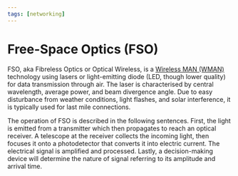 ```yaml
---
tags: [networking]
---
```


# Free-Space Optics (FSO)

FSO, aka Fibreless Optics or Optical Wireless, is a [Wireless MAN (WMAN)](202303292150.md)
technology using lasers or light-emitting diode (LED, though lower quality) for
data transmission through air. The laser is characterised by central wavelength,
average power, and beam divergence angle. Due to easy disturbance from weather
conditions, light flashes, and solar interference, it is typically used for last
mile connections.

The operation of FSO is described in the following sentences. First, the light
is emitted from a transmitter which then propagates to reach an optical
receiver. A telescope at the receiver collects the incoming light, then focuses
it onto a photodetector that converts it into electric current. The electrical
signal is amplified and processed. Lastly, a decision-making device will
determine the nature of signal referring to its amplitude and arrival time.
